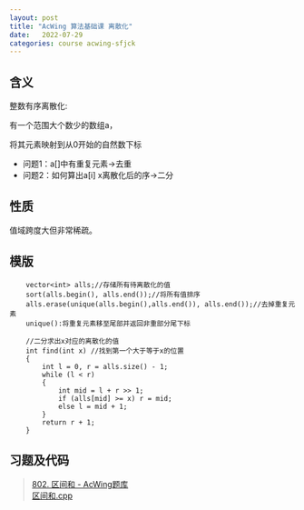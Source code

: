```yaml
---
layout: post
title: "AcWing 算法基础课 离散化"
date:   2022-07-29
categories: course acwing-sfjck
---
```




## 含义
整数有序离散化:

有一个范围大个数少的数组a，

将其元素映射到从0开始的自然数下标

* 问题1：a[]中有重复元素->去重
* 问题2：如何算出a[i] x离散化后的序->二分 

## 性质
值域跨度大但非常稀疏。

## 模版
```
    vector<int> alls;//存储所有待离散化的值
    sort(alls.begin(), alls.end());//将所有值排序
    alls.erase(unique(alls.begin(),alls.end()), alls.end());//去掉重复元素
    unique():将重复元素移至尾部并返回非重部分尾下标

    //二分求出x对应的离散化的值
    int find(int x) //找到第一个大于等于x的位置
    {
        int l = 0, r = alls.size() - 1;
        while (l < r)
        {
            int mid = l + r >> 1;
            if (alls[mid] >= x) r = mid;
            else l = mid + 1;
        }
        return r + 1;
    }
```

## 习题及代码
> <a href="https://www.acwing.com/problem/content/804/" target="_blank">802. 区间和 - AcWing题库</a>  
> <a href="https://gitee.com/lyccrius/oi/blob/master/www.acwing.com/problem/content/804/区间和.cpp" target="_blank">区间和.cpp</a>